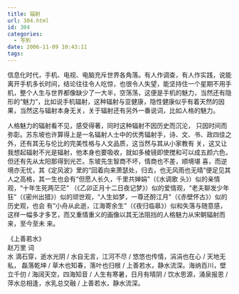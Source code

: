 ```yaml
---
title: 辐射
url: 304.html
id: 304
categories:
  - 写到
date: 2006-11-09 10:43:11
tags:
---
```


信息化时代，手机、电视、电脑充斥世界各角落。有人作调查，有人作实践，说能离开手机多长时间，结论往往令人吃惊，也很令人失望，能坚持住一个星期不用手 机，整个人生与世界都像缺少了一大半，空荡荡，这便是手机的魅力，当然还有隐形的“魅力”，比如说手机辐射，这种辐射与亚健康，隐性健康似乎有着天然的因 果，当然这与辐射本身无关，关于辐射还有另外一番说词，比如人格的魅力。  
  
人格魅力的辐射看不见，感受得著，同时这种辐射不因历史而沉沦， 只因时间而弥彰。苏东坡也许算得上是一名辐射人士中的优秀辐射手，诗、文、书、政四佳之外，还有其无与伦比的完美性格与人文品质，这当然与其从小家教有 关，这又让我想起辐射不光是辐射，他本身也要吸收，就如多棱镜即使搅和可以成五颜六色，但还有先从太阳那得到光芒。东坡先生智商不坏，情商也不差，顺境堪 喜，而逆境亦无忧，其《定风波》里的“回着向来萧瑟处，归去，也无风雨也无晴”便足见其人之高格，其一生也会有“但愿人长久，千里共婵娟”（《水调歌 头》）似的亲情观，“十年生死两茫茫” （《乙卯正月十二日夜记梦》）似的爱情观，“老夫聊发少年狂”（《密州出猎》）似的顽世观，“人生如梦，一尊还酹江月”（《赤壁怀古》）似的历史观，也会 有“小舟从此逝，江海寄余生”（《夜归临皋》）似和失落与随意感，这样一幅多才多艺，而又重情重义的画像以其无法阻挡的人格魅力从宋朝辐射而来，至今至未 来。  
  
  
《上善若水》  
赵万里 词  
水 滴石穿，逝水光阴 / 水自无言，江河不尽 / 悠悠也传情，涓涓也在心 / 天地无私， 磊落乾坤 / 草木也知春，落叶也归根 / 上善若水，静水流深。海纳百川，壁立千仞 / 海阔天空，四海知音 / 人生有寒暑，日月有晴阴 / 饮水思源，涌泉报恩 / 萍水总相逢，水乳总交融 / 上善若水，静水流深。